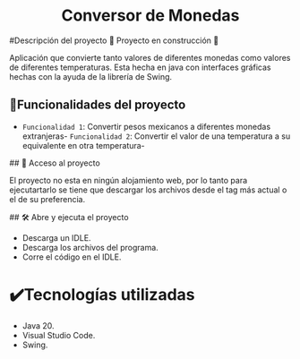 <h1 align="center"> Conversor de Monedas </h1>

#Descripción del proyecto
:construction: Proyecto en construcción :construction:
<p>Aplicación que convierte tanto valores de diferentes monedas como valores de diferentes temperaturas. Esta hecha en java con interfaces gráficas hechas con la ayuda de la librería de Swing.</p>

## :hammer:Funcionalidades del proyecto
- `Funcionalidad 1`: Convertir pesos mexicanos a diferentes monedas extranjeras- `Funcionalidad 2`: Convertir el valor de una temperatura a su equivalente en otra temperatura- 

\## 📁 Acceso al proyecto

<p>El proyecto no esta en ningún alojamiento web, por lo tanto para ejecutartarlo se tiene que descargar los archivos desde el tag más actual o el de su preferencia.</p>

\## 🛠️ Abre y ejecuta el proyecto

<ul>
    <li>Descarga un IDLE.</li>
    <li>Descarga los archivos del programa.</li>
    <li>Corre el código en el IDLE.</li>
</ul>

# ✔️Tecnologías utilizadas
<ul>
    <li>Java 20.</li>
    <li>Visual Studio Code.</li>
    <li>Swing.</li>
</ul>
